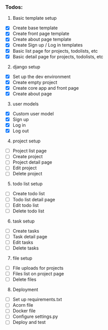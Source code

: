 ### Todos:
1. Basic template setup
- [x] Create base template
- [x] Create front page template
- [x] Create about page template
- [x] Create Sign up / Log in templates
- [x] Basic list page for projects, todolists, etc
- [x] Basic detail page for projects, todolists, etc
2. django setup
- [x] Set up the dev environment
- [x] Create empty project
- [x] Create core app and front page
- [x] Create about page
3. user models
- [x] Custom user model
- [x] Sign up
- [x] Log in
- [x] Log out
4. project setup
- [ ] Project list page
- [ ] Create project
- [ ] Project detail page
- [ ] Edit project
- [ ] Delete project
5. todo list setup
- [ ] Create todo list
- [ ] Todo list detail page
- [ ] Edit todo list
- [ ] Delete todo list
6. task setup
- [ ] Create tasks
- [ ] Task detail page
- [ ] Edit tasks
- [ ] Delete tasks
7. file setup
- [ ] File uploads for projects
- [ ] Files list on project page
- [ ] Delete files
8. Deployment
- [ ] Set up requirements.txt
- [ ] Acorn file
- [ ] Docker file
- [ ] Configure settings.py
- [ ] Deploy and test
